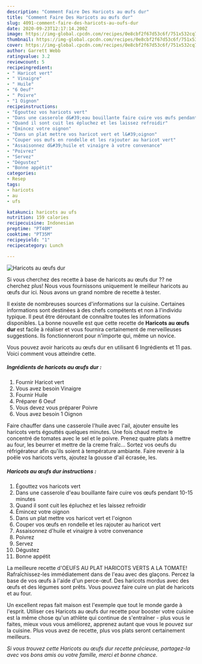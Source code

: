 ```yaml
---
description: "Comment Faire Des Haricots au œufs dur"
title: "Comment Faire Des Haricots au œufs dur"
slug: 4091-comment-faire-des-haricots-au-oufs-dur
date: 2020-09-23T12:17:14.200Z
image: https://img-global.cpcdn.com/recipes/0e8cbf2f67d53c6f/751x532cq70/haricots-au-oeufs-dur-photo-principale-de-la-recette.jpg
thumbnail: https://img-global.cpcdn.com/recipes/0e8cbf2f67d53c6f/751x532cq70/haricots-au-oeufs-dur-photo-principale-de-la-recette.jpg
cover: https://img-global.cpcdn.com/recipes/0e8cbf2f67d53c6f/751x532cq70/haricots-au-oeufs-dur-photo-principale-de-la-recette.jpg
author: Garrett Webb
ratingvalue: 3.2
reviewcount: 5
recipeingredient:
- " Haricot vert"
- " Vinaigre"
- " Huile"
- "6 Oeuf"
- " Poivre"
- "1 Oignon"
recipeinstructions:
- "Égouttez vos haricots vert"
- "Dans une casserole d&#39;eau bouillante faire cuire vos œufs pendant 10-15 minutes"
- "Quand il sont cuit les épluchez et les laissez refroidir"
- "Émincez votre oignon"
- "Dans un plat mettre vos haricot vert et l&#39;oignon"
- "Couper vos œufs en rondelle et les rajouter au haricot vert"
- "Assaisonnez d&#39;huile et vinaigre à votre convenance"
- "Poivrez"
- "Servez"
- "Dégustez"
- "Bonne appétit"
categories:
- Resep
tags:
- haricots
- au
- ufs

katakunci: haricots au ufs 
nutrition: 159 calories
recipecuisine: Indonesian
preptime: "PT40M"
cooktime: "PT35M"
recipeyield: "1"
recipecategory: Lunch

---
```



![Haricots au œufs dur](https://img-global.cpcdn.com/recipes/0e8cbf2f67d53c6f/751x532cq70/haricots-au-oeufs-dur-photo-principale-de-la-recette.jpg)

Si vous cherchez des recette à base de haricots au œufs dur ?? ne cherchez plus! Nous vous fournissons uniquement le meilleur haricots au œufs dur ici. Nous avons un grand nombre de recette à tester.

Il existe de nombreuses sources d'informations sur la cuisine. Certaines informations sont destinées à des chefs compétents et non à l'individu typique. Il peut être déroutant de connaître toutes les informations disponibles. La bonne nouvelle est que cette recette de <strong> Haricots au œufs dur </strong> est facile à réaliser et vous fournira certainement de merveilleuses suggestions. Ils fonctionneront pour n'importe qui, même un novice.

<!--inarticleads1-->

Vous pouvez avoir haricots au œufs dur en utilisant 6 Ingrédients et 11 pas. Voici comment vous atteindre cette.

##### Ingrédients de haricots au œufs dur :

1. Fournir  Haricot vert
1. Vous avez besoin  Vinaigre
1. Fournir  Huile
1. Préparer 6 Oeuf
1. Vous devez vous préparer  Poivre
1. Vous avez besoin 1 Oignon


Faire chauffer dans une casserole l&#39;huile avec l&#39;ail, ajouter ensuite les haricots verts égouttés quelques minutes. Une fois chaud mettre le concentré de tomates avec le sel et le poivre. Prenez quatre plats à mettre au four, les beurrer et mettre de la creme fraîc… Sortez vos oeufs du réfrigérateur afin qu&#39;ils soient à température ambiante. Faire revenir à la poêle vos haricots verts, ajoutez la gousse d&#39;ail écrasée, les. 

<!--inarticleads2-->

##### Haricots au œufs dur instructions :

1. Égouttez vos haricots vert
1. Dans une casserole d&#39;eau bouillante faire cuire vos œufs pendant 10-15 minutes
1. Quand il sont cuit les épluchez et les laissez refroidir
1. Émincez votre oignon
1. Dans un plat mettre vos haricot vert et l&#39;oignon
1. Couper vos œufs en rondelle et les rajouter au haricot vert
1. Assaisonnez d&#39;huile et vinaigre à votre convenance
1. Poivrez
1. Servez
1. Dégustez
1. Bonne appétit


La meilleure recette d&#39;OEUFS AU PLAT HARICOTS VERTS A LA TOMATE! Rafraîchissez-les immédiatement dans de l&#39;eau avec des glaçons. Percez la base de vos œufs à l&#39;aide d&#39;un perce-œuf. Des haricots mordus avec des œufs et des légumes sont prêts. Vous pouvez faire cuire un plat de haricots et au four. 

<!--inarticleads1-->

<p>
Un excellent repas fait maison est l'exemple que tout le monde garde à l'esprit. Utiliser ces Haricots au œufs dur recette pour booster votre cuisine est la même chose qu'un athlète qui continue de s'entraîner - plus vous le faites, mieux vous vous améliorez, apprenez autant que vous le pouvez sur la cuisine. Plus vous avez de recette, plus vos plats seront certainement meilleurs.
</p>

<p>
<i>Si vous trouvez cette Haricots au œufs dur recette précieuse, partagez-la avec vos bons amis ou votre famille, merci et bonne chance.</i>
</p>
